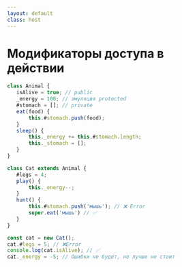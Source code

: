 ```yaml
---
layout: default
class: host
---
```


# Модификаторы доступа в действии

```js {all|1,2,14,25,27|1,3,9,14,17,25,28|1,4,6,14,15,25,26|all}
class Animal {
   isAlive = true; // public
   _energy = 100; // эмуляция protected
   #stomach = []; // private
   eat(food) {
       this.#stomach.push(food);
   }
   sleep() {
       this._energy += this.#stomach.length;
       this._stomach = [];
   }
}

class Cat extends Animal {
   #legs = 4;
   play() {
       this._energy--;
   }
   hunt() {
       this.#stomach.push('мышь'); // ❌ Error
       super.eat('мышь') // ✅
   }
}

const cat = new Cat();
cat.#legs = 5; // ❌Error
console.log(cat.isAlive); // ✅
cat._energy = -5; // Ошибки не будет, но лучше не стоит
```

<style>
.host {
    --slidev-code-font-size: 0.65rem;
    --slidev-code-line-height: 1rem;
}

.host h1 {
    font-size: 1.5rem;
    margin-bottom: 0.25rem;
}
</style>
